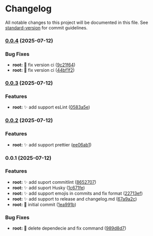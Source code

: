 # Changelog

All notable changes to this project will be documented in this file. See [standard-version](https://github.com/conventional-changelog/standard-version) for commit guidelines.

### [0.0.4](https://github.com/jasvdev/docs/compare/v0.0.3...v0.0.4) (2025-07-12)


### Bug Fixes

* **root:** :bug: fix version ci ([9c21f64](https://github.com/jasvdev/docs/commit/9c21f6473400eb536fb3f31f16131630d52ca02e))
* **root:** :bug: fix version ci ([44bf1f2](https://github.com/jasvdev/docs/commit/44bf1f2f9c205d5de87cb856a63a3c1f0a1643c8))

### [0.0.3](https://github.com/jasvdev/docs/compare/v0.0.2...v0.0.3) (2025-07-12)


### Features

* **root:** :sparkles: add support esLint ([0583a5e](https://github.com/jasvdev/docs/commit/0583a5e4b43d1dae5fe651afe3478b694414e79d))

### [0.0.2](https://github.com/jasvdev/docs/compare/v0.0.1...v0.0.2) (2025-07-12)


### Features

* **root:** :sparkles: add support prettier ([ee06ab1](https://github.com/jasvdev/docs/commit/ee06ab1cc968cce022641bbcc089dfde9c486713))

### 0.0.1 (2025-07-12)


### Features

* **root:** :sparkles: add suport commitlint ([8652707](https://github.com/jasvdev/docs/commit/865270738d252cab58496cb9e17324b45ab951be))
* **root:** :sparkles: add suport Husky ([1c671fe](https://github.com/jasvdev/docs/commit/1c671fe38df552d1cf7e5ed49c6c9d3846dfc214))
* **root:** :sparkles: add support emojis in commits and fix format ([22713ef](https://github.com/jasvdev/docs/commit/22713ef4dd850073e51fff0e7294880b45117f5c))
* **root:** :sparkles: add support to release and changelog.md ([67a9a2c](https://github.com/jasvdev/docs/commit/67a9a2ce84fd1ee3f7f554155df3438b7453d891))
* **root:** :tada: initial commit ([1ea991b](https://github.com/jasvdev/docs/commit/1ea991b52b41630de643b3aa839fa5466c6c9c7f))


### Bug Fixes

* **root:** :bug: delete dependecie and fix command ([989d8d7](https://github.com/jasvdev/docs/commit/989d8d7971ce272903294984f7ac0db8f8d52c5c))
